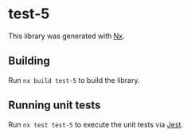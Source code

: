 # test-5

This library was generated with [Nx](https://nx.dev).

## Building

Run `nx build test-5` to build the library.

## Running unit tests

Run `nx test test-5` to execute the unit tests via [Jest](https://jestjs.io).

